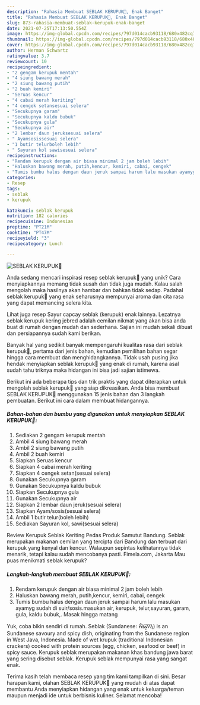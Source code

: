 ```yaml
---
description: "Rahasia Membuat SEBLAK KERUPUK🥣, Enak Banget"
title: "Rahasia Membuat SEBLAK KERUPUK🥣, Enak Banget"
slug: 873-rahasia-membuat-seblak-kerupuk-enak-banget
date: 2021-07-25T17:13:50.554Z
image: https://img-global.cpcdn.com/recipes/797d014cacb93118/680x482cq70/seblak-kerupuk🥣-foto-resep-utama.jpg
thumbnail: https://img-global.cpcdn.com/recipes/797d014cacb93118/680x482cq70/seblak-kerupuk🥣-foto-resep-utama.jpg
cover: https://img-global.cpcdn.com/recipes/797d014cacb93118/680x482cq70/seblak-kerupuk🥣-foto-resep-utama.jpg
author: Herman Schwartz
ratingvalue: 3.7
reviewcount: 10
recipeingredient:
- "2 gengam kerupuk mentah"
- "4 siung bawang merah"
- "2 siung bawang putih"
- "2 buah kemiri"
- "Seruas kencur"
- "4 cabai merah keriting"
- "4 cengek setansesuai selera"
- "Secukupnya garam"
- "Secukupnya kaldu bubuk"
- "Secukupnya gula"
- "Secukupnya air"
- "2 lembar daun jeruksesuai selera"
- " Ayamsosissesuai selera"
- "1 butir telurboleh lebih"
- " Sayuran kol sawisesuai selera"
recipeinstructions:
- "Rendam kerupuk dengan air biasa minimal 2 jam boleh lebih"
- "Haluskan bawang merah, putih,kencur, kemiri, cabai, cengek"
- "Tumis bumbu halus dengan daun jeruk sampai harum lalu masukan ayamyg sudah di suir/sosis.masukan air, kerupuk, telur,sayuran, garam, gula, kaldu bubuk,. Masak hingga matang"
categories:
- Resep
tags:
- seblak
- kerupuk

katakunci: seblak kerupuk 
nutrition: 182 calories
recipecuisine: Indonesian
preptime: "PT21M"
cooktime: "PT47M"
recipeyield: "3"
recipecategory: Lunch

---
```



![SEBLAK KERUPUK🥣](https://img-global.cpcdn.com/recipes/797d014cacb93118/680x482cq70/seblak-kerupuk🥣-foto-resep-utama.jpg)

Anda sedang mencari inspirasi resep seblak kerupuk🥣 yang unik? Cara menyiapkannya memang tidak susah dan tidak juga mudah. Kalau salah mengolah maka hasilnya akan hambar dan bahkan tidak sedap. Padahal seblak kerupuk🥣 yang enak seharusnya mempunyai aroma dan cita rasa yang dapat memancing selera kita.

Lihat juga resep Sayur capcay seblak (kerupuk) enak lainnya. Lezatnya seblak kerupuk kering jebred adalah cemilan nikmat yang akan bisa anda buat di rumah dengan mudah dan sederhana. Sajian ini mudah sekali dibuat dan persiapannya sudah kami berikan.

Banyak hal yang sedikit banyak mempengaruhi kualitas rasa dari seblak kerupuk🥣, pertama dari jenis bahan, kemudian pemilihan bahan segar hingga cara membuat dan menghidangkannya. Tidak usah pusing jika hendak menyiapkan seblak kerupuk🥣 yang enak di rumah, karena asal sudah tahu triknya maka hidangan ini bisa jadi sajian istimewa.


Berikut ini ada beberapa tips dan trik praktis yang dapat diterapkan untuk mengolah seblak kerupuk🥣 yang siap dikreasikan. Anda bisa membuat SEBLAK KERUPUK🥣 menggunakan 15 jenis bahan dan 3 langkah pembuatan. Berikut ini cara dalam membuat hidangannya.

<!--inarticleads1-->

##### Bahan-bahan dan bumbu yang digunakan untuk menyiapkan SEBLAK KERUPUK🥣:

1. Sediakan 2 gengam kerupuk mentah
1. Ambil 4 siung bawang merah
1. Ambil 2 siung bawang putih
1. Ambil 2 buah kemiri
1. Siapkan Seruas kencur
1. Siapkan 4 cabai merah keriting
1. Siapkan 4 cengek setan(sesuai selera)
1. Gunakan Secukupnya garam
1. Gunakan Secukupnya kaldu bubuk
1. Siapkan Secukupnya gula
1. Gunakan Secukupnya air
1. Siapkan 2 lembar daun jeruk(sesuai selera)
1. Siapkan  Ayam/sosis(sesuai selera)
1. Ambil 1 butir telur(boleh lebih)
1. Sediakan  Sayuran kol, sawi(sesuai selera)


Review Kerupuk Seblak Keriting Pedas Produk Samutut Bandung. Seblak merupakan makanan cemilan yang tercipta dari Bandung dan terbuat dari kerupuk yang kenyal dan kencur. Walaupun sepintas kelihatannya tidak menarik, tetapi kalau sudah mencobanya pasti. Fimela.com, Jakarta Mau puas menikmati seblak kerupuk? 

<!--inarticleads2-->

##### Langkah-langkah membuat SEBLAK KERUPUK🥣:

1. Rendam kerupuk dengan air biasa minimal 2 jam boleh lebih
1. Haluskan bawang merah, putih,kencur, kemiri, cabai, cengek
1. Tumis bumbu halus dengan daun jeruk sampai harum lalu masukan ayamyg sudah di suir/sosis.masukan air, kerupuk, telur,sayuran, garam, gula, kaldu bubuk,. Masak hingga matang


Yuk, coba bikin sendiri di rumah. Seblak (Sundanese: ᮞᮨᮘᮣᮊ᮪) is an Sundanese savoury and spicy dish, originating from the Sundanese region in West Java, Indonesia. Made of wet krupuk (traditional Indonesian crackers) cooked with protein sources (egg, chicken, seafood or beef) in spicy sauce. Kerupuk seblak merupakan makanan khas bandung jawa barat yang sering disebut seblak. Kerupuk seblak mempunyai rasa yang sangat enak. 

Terima kasih telah membaca resep yang tim kami tampilkan di sini. Besar harapan kami, olahan SEBLAK KERUPUK🥣 yang mudah di atas dapat membantu Anda menyiapkan hidangan yang enak untuk keluarga/teman maupun menjadi ide untuk berbisnis kuliner. Selamat mencoba!
